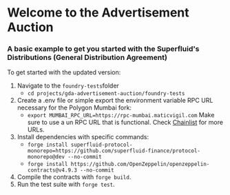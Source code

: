 # Welcome to the Advertisement Auction

### A basic example to get you started with the Superfluid's Distributions (General Distribution Agreement)

To get started with the updated version:

1. Navigate to the `foundry-tests`folder
    * `cd projects/gda-advertisement-auction/foundry-tests`
2. Create a .env file or simple export the environment variable RPC URL necessary for the Polygon Mumbai fork:
    * `export MUMBAI_RPC_URL=https://rpc-mumbai.maticvigil.com`
    Make sure to use a un RPC URL that is functional. Check [Chainlist](https://chainlist.org/chain/80001) for more URLs.
3. Install dependencies with specific commands:
    * `forge install superfluid-protocol-monorepo=https://github.com/superfluid-finance/protocol-monorepo@dev --no-commit`
    * `forge install https://github.com/OpenZeppelin/openzeppelin-contracts@v4.9.3 --no-commit`
4. Compile the contracts with `forge build`.
5. Run the test suite with `forge test`.
